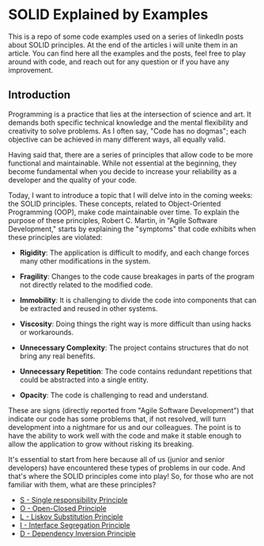 # SOLID Explained by Examples
This is a repo of some code examples used on a series of linkedIn posts about SOLID principles. At the end of the articles i will unite them in an article. You can find here all the examples and the posts, feel free to  play around with code, and reach out for any question or if you have any improvement.

## Introduction

Programming is a practice that lies at the intersection of science and art. It demands both specific technical knowledge and the mental flexibility and creativity to solve problems. As I often say, "Code has no dogmas"; each objective can be achieved in many different ways, all equally valid.

Having said that, there are a series of principles that allow code to be more functional and maintainable. While not essential at the beginning, they become fundamental when you decide to increase your reliability as a developer and the quality of your code.

Today, I want to introduce a topic that I will delve into in the coming weeks: the SOLID principles. These concepts, related to Object-Oriented Programming (OOP), make code maintainable over time. To explain the purpose of these principles, Robert C. Martin, in "Agile Software Development," starts by explaining the "symptoms" that code exhibits when these principles are violated:

- **Rigidity**: The application is difficult to modify, and each change forces many other modifications in the system.

- **Fragility**: Changes to the code cause breakages in parts of the program not directly related to the modified code.

- **Immobility**: It is challenging to divide the code into components that can be extracted and reused in other systems.

- **Viscosity**: Doing things the right way is more difficult than using hacks or workarounds.

- **Unnecessary Complexity**: The project contains structures that do not bring any real benefits.

- **Unnecessary Repetition**: The code contains redundant repetitions that could be abstracted into a single entity.

- **Opacity**: The code is challenging to read and understand.

These are signs (directly reported from "Agile Software Development") that indicate our code has some problems that, if not resolved, will turn development into a nightmare for us and our colleagues. The point is to have the ability to work well with the code and make it stable enough to allow the application to grow without risking its breaking.

It's essential to start from here because all of us (junior and senior developers) have encountered these types of problems in our code. And that's where the SOLID principles come into play! So, for those who are not familiar with them, what are these principles?


- [S - Single responsibility Principle](./SRP/README.md)
- [O - Open-Closed Principle](./OCP/README.md)
- [L - Liskov Substitution Principle](./LSP/README.md)
- [I - Interface Segregation Principle](./ISP/README.md)
- [D - Dependency Inversion Principle](./DIP/README.md)
